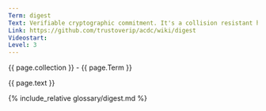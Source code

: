 ```yaml
---
Term: digest
Text: Verifiable cryptographic commitment. It's a collision resistant hash of content
Link: https://github.com/trustoverip/acdc/wiki/digest
Videostart: 
Level: 3
---
```


{{ page.collection }} - {{ page.Term }}

   {{ page.text }}

{% include_relative glossary/digest.md %}
